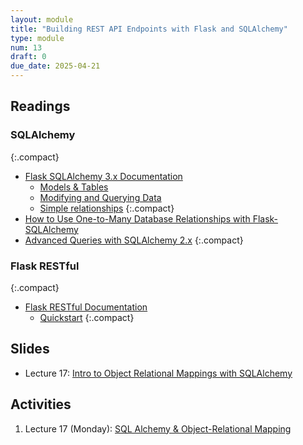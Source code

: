 ```yaml
---
layout: module
title: "Building REST API Endpoints with Flask and SQLAlchemy"
type: module
num: 13
draft: 0
due_date: 2025-04-21
---
```


## Readings

### SQLAlchemy

{:.compact}
* <a href="https://flask-sqlalchemy.palletsprojects.com/en/3.0.x/" target="_blank">Flask SQLAlchemy 3.x Documentation</a>
    * <a href="https://flask-sqlalchemy.palletsprojects.com/en/3.0.x/models/" target="_blank">Models & Tables</a>
    * <a href="https://flask-sqlalchemy.palletsprojects.com/en/3.0.x/queries/" target="_blank">Modifying and Querying Data</a>
    * <a href="https://flask-sqlalchemy.palletsprojects.com/en/2.x/quickstart/#simple-relationships" target="_blank">Simple relationships</a>
    {:.compact}
* <a href="https://www.digitalocean.com/community/tutorials/how-to-use-one-to-many-database-relationships-with-flask-sqlalchemy" target="_blank">How to Use One-to-Many Database Relationships with Flask-SQLAlchemy</a>
* <a href="https://docs.sqlalchemy.org/en/20/orm/queryguide/index.html" target="_blank">Advanced Queries with SQLAlchemy 2.x</a>
{:.compact}

### Flask RESTful

{:.compact}
* <a href="https://flask-restful.readthedocs.io/en/latest/" target="_blank">Flask RESTful Documentation</a>
    * <a href="https://flask-restful.readthedocs.io/en/latest/quickstart.html" target="_blank">Quickstart</a>
    {:.compact}


## Slides
* Lecture 17: <a href="https://docs.google.com/presentation/d/1KsxAOxNLewVX5fafVmki3TlFGTgkc026/edit?usp=sharing&ouid=113376576186080604800&rtpof=true&sd=true" target="_blank">Intro to Object Relational Mappings with SQLAlchemy</a>

## Activities
1. Lecture  17 (Monday): [SQL Alchemy & Object-Relational Mapping](../activities/intro-sql-alchemy)
